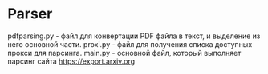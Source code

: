 # Parser
pdfparsing.py - файл для конвертации PDF файла в текст, и выделение из него основной части.
proxi.py - файл для получения списка доступных прокси для парсинга.
main.py - основной файл, который выполняет парсинг сайта https://export.arxiv.org

